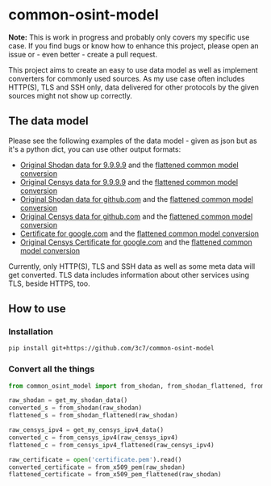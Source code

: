 # common-osint-model
**Note:** This is work in progress and probably only covers my specific use case. If you find bugs or know how to
enhance this project, please open an issue or - even better - create a pull request.  
  
This project aims to create an easy to use data model as well as implement converters for commonly used sources. As my
use case often includes HTTP(S), TLS and SSH only, data delivered for other protocols by the given sources might not
show up correctly.

## The data model
Please see the following examples of the data model - given as json but as it's a python dict, you can use other output
formats:

 - [Original Shodan data for 9.9.9.9](test_data/9.9.9.9_shodan.json) and the [flattened common model conversion](test_data/9.9.9.9_shodan_flattened.json)
 - [Original Censys data for 9.9.9.9](test_data/9.9.9.9_censys.json) and the [flattened common model conversion](test_data/9.9.9.9_censys_flattened.json)
 - [Original Shodan data for github.com](test_data/140.82.118.4_shodan.json) and the [flattened common model conversion](test_data/140.82.118.4_shodan_flattened.json) 
 - [Original Censys data for github.com](test_data/140.82.118.4_censys.json) and the [flattened common model conversion](test_data/140.82.118.4_censys_flattened.json)
 - [Certificate for google.com](test_data/www-google-com.pem) and the [flattened common model conversion](test_data/www-google-com_flattened.pem)
 - [Original Censys Certificate for google.com](test_data/www-google-com_censys.json) and the [flattened common model conversion](test_data/www-google-com_censys_flattened.json) 

Currently, only HTTP(S), TLS and SSH data as well as some meta data will get converted. TLS data includes information about other services using TLS, beside HTTPS, too.

## How to use

### Installation
```bash
pip install git+https://github.com/3c7/common-osint-model
```

### Convert all the things
```python
from common_osint_model import from_shodan, from_shodan_flattened, from_censys_ipv4, from_censys_ipv4_flattened, from_x509_pem, from_x509_pem_flattened

raw_shodan = get_my_shodan_data()
converted_s = from_shodan(raw_shodan)
flattened_s = from_shodan_flattened(raw_shodan)

raw_censys_ipv4 = get_my_censys_ipv4_data()
converted_c = from_censys_ipv4(raw_censys_ipv4)
flattened_c = from_censys_ipv4_flattened(raw_censys_ipv4)

raw_certificate = open('certificate.pem').read()
converted_certificate = from_x509_pem(raw_shodan)
flattened_certificate = from_x509_pem_flattened(raw_shodan)
```
